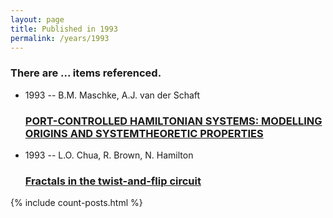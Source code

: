 ```yaml
---
layout: page
title: Published in 1993
permalink: /years/1993
---
```


<h3 id="number-posts">There are ... items referenced.</h3>
<ul class="post-list">

  <li>
    <span class="post-meta">1993 -- B.M. Maschke, A.J. van der Schaft</span>
    <h3><a class="post-link" href="{{ site.baseurl }}/port-controlled-hamiltonian-systems-modelling-origins-and-systemtheoretic-properties0">PORT-CONTROLLED HAMILTONIAN SYSTEMS: MODELLING ORIGINS AND SYSTEMTHEORETIC PROPERTIES</a></h3>
  </li>
  <li>
    <span class="post-meta">1993 -- L.O. Chua, R. Brown, N. Hamilton</span>
    <h3><a class="post-link" href="{{ site.baseurl }}/fractals-in-the-twist-and-flip-circuit">Fractals in the twist-and-flip circuit</a></h3>
  </li>
</ul>
{% include count-posts.html %}
